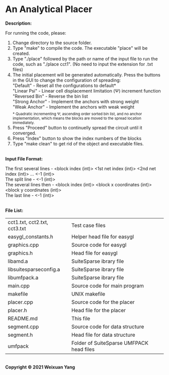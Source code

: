 # An Analytical Placer 
<b>Description:</b><br>

For running the code, please:
1) Change directory to the source folder.
2) Type "make" to compile the code. The executable "place" will be created.
3) Type "./place" followed by the path or name of the input file to run the code, such as "./place cct1". (No need to input the extension for .txt files)
4) The initial placement will be generated automatically. Press the buttons in the GUI to change the configuration of spreading:<br>
   "Default" - Reset all the configurations to default* <br>
   "Linear Psi" - Linear cell displacement limitation (&Psi;) increment function <br>
   "Reversed Bin" - Reverse the bin list <br>
   "Strong Anchor" - Implement the anchors with strong weight <br>
   "Weak Anchor" - Implement the anchors with weak weight <br>
   <sub>\* Quadratic incrementing &Psi;, ascending order sorted bin list, and no anchor implementation, which means the blocks are moved to the spread location immediately. </sub>
5) Press "Proceed" button to continuelly spread the circuit until it converged.
6) Press "Index" button to show the index numbers of the blocks
7) Type "make clean" to get rid of the object and executable files.

<br><b>Input File Format:</b><br>

The first several lines - <block index (int)> <1st net index (int)> <2nd net index (int)> ... <-1 (int)> <br>
The split line - <-1 (int)> <br>
The several lines then - <block index (int)> <block x coordinates (int)> <block y coordinates (int)> <br>
The last line -  <-1 (int)> 

<br><b>File List:</b><br>

<table border="0">
    <tr>
        <td>cct1.txt, cct2.txt, cct3.txt</td>
        <td>Test case files</td>
    </tr>
    <tr>
        <td>easygl_constants.h</td>
        <td>Helper head file for easygl</td>
    </tr>
    <tr>
        <td>graphics.cpp</td>
        <td>Source code for easygl</td>
    </tr>
    <tr>
        <td>graphics.h</td>
        <td>Head file for easygl</td>
    </tr>
    <tr>
        <td>libamd.a</td>
        <td>SuiteSparse ibrary file</td>
    </tr>
    <tr>
        <td>libsuitesparseconfig.a</td>
        <td>SuiteSparse ibrary file</td>
    </tr>
    <tr>
        <td>libumfpack.a</td>
        <td>SuiteSparse ibrary file</td>
    </tr>
    <tr>
        <td>main.cpp</td>
        <td>Source code for main program</td>
    </tr>
    <tr>
        <td>makefile</td>
        <td>UNIX makefile</td>
    </tr>
    <tr>
        <td>placer.cpp</td>
        <td>Source code for the placer</td>
    </tr>
    <tr>
        <td>placer.h</td>
        <td>Head file for the placer</td>
    </tr>
    <tr>
        <td>README.md</td>
        <td>This file</td>
    </tr>
    <tr>
        <td>segment.cpp</td>
        <td>Source code for data structure</td>
    </tr>
    <tr>
        <td>segment.h</td>
        <td>Head file for data structure</td>
    </tr>
    <tr>
        <td>umfpack</td>
        <td>Folder of SuiteSparse UMFPACK head files</td>
    </tr>
</table>


<br><b>Copyright © 2021 Weixuan Yang</b>
